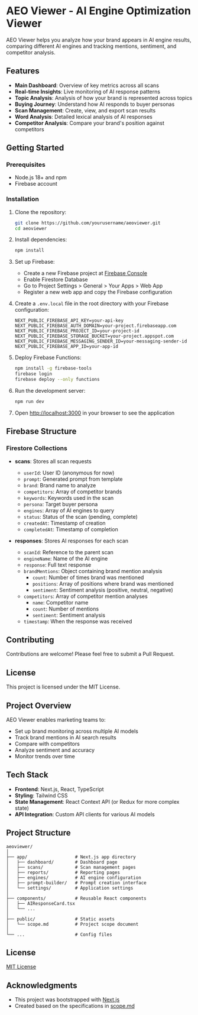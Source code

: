 # AEO Viewer - AI Engine Optimization Viewer

AEO Viewer helps you analyze how your brand appears in AI engine results, comparing different AI engines and tracking mentions, sentiment, and competitor analysis.

## Features

- **Main Dashboard**: Overview of key metrics across all scans
- **Real-time Insights**: Live monitoring of AI response patterns
- **Topic Analysis**: Analysis of how your brand is represented across topics
- **Buying Journey**: Understand how AI responds to buyer personas
- **Scan Management**: Create, view, and export scan results
- **Word Analysis**: Detailed lexical analysis of AI responses
- **Competitor Analysis**: Compare your brand's position against competitors

## Getting Started

### Prerequisites

- Node.js 18+ and npm
- Firebase account

### Installation

1. Clone the repository:
   ```bash
   git clone https://github.com/yourusername/aeoviewer.git
   cd aeoviewer
   ```

2. Install dependencies:
   ```bash
   npm install
   ```

3. Set up Firebase:
   - Create a new Firebase project at [Firebase Console](https://console.firebase.google.com/)
   - Enable Firestore Database
   - Go to Project Settings > General > Your Apps > Web App
   - Register a new web app and copy the Firebase configuration

4. Create a `.env.local` file in the root directory with your Firebase configuration:
   ```
   NEXT_PUBLIC_FIREBASE_API_KEY=your-api-key
   NEXT_PUBLIC_FIREBASE_AUTH_DOMAIN=your-project.firebaseapp.com
   NEXT_PUBLIC_FIREBASE_PROJECT_ID=your-project-id
   NEXT_PUBLIC_FIREBASE_STORAGE_BUCKET=your-project.appspot.com
   NEXT_PUBLIC_FIREBASE_MESSAGING_SENDER_ID=your-messaging-sender-id
   NEXT_PUBLIC_FIREBASE_APP_ID=your-app-id
   ```

5. Deploy Firebase Functions:
   ```bash
   npm install -g firebase-tools
   firebase login
   firebase deploy --only functions
   ```

6. Run the development server:
   ```bash
   npm run dev
   ```

7. Open [http://localhost:3000](http://localhost:3000) in your browser to see the application

## Firebase Structure

### Firestore Collections

- **scans**: Stores all scan requests
  - `userId`: User ID (anonymous for now)
  - `prompt`: Generated prompt from template
  - `brand`: Brand name to analyze
  - `competitors`: Array of competitor brands
  - `keywords`: Keywords used in the scan
  - `persona`: Target buyer persona
  - `engines`: Array of AI engines to query
  - `status`: Status of the scan (pending, complete)
  - `createdAt`: Timestamp of creation
  - `completedAt`: Timestamp of completion

- **responses**: Stores AI responses for each scan
  - `scanId`: Reference to the parent scan
  - `engineName`: Name of the AI engine
  - `response`: Full text response
  - `brandMentions`: Object containing brand mention analysis
    - `count`: Number of times brand was mentioned
    - `positions`: Array of positions where brand was mentioned
    - `sentiment`: Sentiment analysis (positive, neutral, negative)
  - `competitors`: Array of competitor mention analyses
    - `name`: Competitor name
    - `count`: Number of mentions
    - `sentiment`: Sentiment analysis
  - `timestamp`: When the response was received

## Contributing

Contributions are welcome! Please feel free to submit a Pull Request.

## License

This project is licensed under the MIT License.

## Project Overview

AEO Viewer enables marketing teams to:

- Set up brand monitoring across multiple AI models
- Track brand mentions in AI search results
- Compare with competitors
- Analyze sentiment and accuracy
- Monitor trends over time

## Tech Stack

- **Frontend**: Next.js, React, TypeScript
- **Styling**: Tailwind CSS
- **State Management**: React Context API (or Redux for more complex state)
- **API Integration**: Custom API clients for various AI models

## Project Structure

```
aeoviewer/
│
├── app/                  # Next.js app directory
│   ├── dashboard/        # Dashboard page
│   ├── scans/            # Scan management pages
│   ├── reports/          # Reporting pages
│   ├── engines/          # AI engine configuration
│   ├── prompt-builder/   # Prompt creation interface
│   └── settings/         # Application settings
│
├── components/           # Reusable React components
│   ├── AIResponseCard.tsx
│   └── ...
│
├── public/               # Static assets
│   └── scope.md          # Project scope document
│
└── ...                   # Config files
```

## License

[MIT License](LICENSE)

## Acknowledgments

- This project was bootstrapped with [Next.js](https://nextjs.org/)
- Created based on the specifications in [scope.md](public/scope.md)
